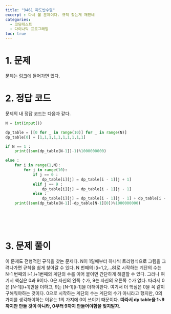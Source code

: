 ```yaml
---
title: "9461 파도반수열"
excerpt : 다시 볼 문제이다. 규칙 찾는게 재밌네 
categories:
  - 코딩테스트
  - 다이나믹 프로그래밍
toc: true
---
```

  
# 1. 문제
문제는 [링크](https://www.acmicpc.net/problem/10844)에 들어가면 있다.

# 2. 정답 코드

문제의 내 정답 코드는 다음과 같다.

```python
N = int(input())

dp_table = [[0 for _ in range(10)] for _ in range(N)]
dp_table[0] = [1,1,1,1,1,1,1,1,1,1]

if N == 1 :
    print((sum(dp_table[N-1])-1)%1000000000)

else :
    for i in range(1,N):
        for j in range(10):
            if j == 0 :
                dp_table[i][j] = dp_table[i - 1][j + 1]
            elif j == 9 :
                dp_table[i][j] = dp_table[i - 1][j - 1]
            else :
                dp_table[i][j] = dp_table[i - 1][j - 1] + dp_table[i - 1][j + 1]
    print((sum(dp_table[N-1])-dp_table[N-1][0])%1000000000)
```

<br/><br/><br/>

# 3. 문제 풀이

이 문제도 전형적인 규칙을 찾는 문제다. N이 1일때부터 하나씩 트리형식으로 그림을 그려나가면
규칙을 쉽게 찾아갈 수 있다. N 번째의 i(i=1,2,...8)로 시작하는 계단의 수는 N-1 번째의 i-1,i+1번째의 
계단의 수를 이어 붙이면 간단하게 해결할 수 있다. 그러나 여기서 핵심은 0과 9이다. 
0은 자신의 왼쪽 수가, 9는 자신의 오른쪽 수가 없다. 따라서 0은 [N-1][i+1]만을 더하고, 9는 [N-1][i-1]을 더해야한다.
여기서 더 핵심은 0을 꼭 같이 구해줘야하는 것이다. 0으로 시작하는 계단의 수는 계단의 수가 아니라고 했지만, 
0의 가지를 생각해야하는 이유는 1의 가지에 0이 쓰이기 때문이다. **따라서 dp table을 1~9까지만 만들 것이 아니라, 
0부터 9까지 만들어야함을 잊지말자.**